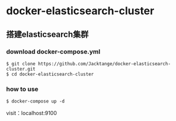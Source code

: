 # docker-elasticsearch-cluster

## 搭建elasticsearch集群

### download docker-compose.yml
```
$ git clone https://github.com/Jacktange/docker-elasticsearch-cluster.git
$ cd docker-elasticsearch-cluster
```
### how to use
```
$ docker-compose up -d 
```
visit：localhost:9100

